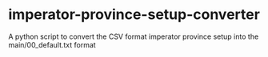 # imperator-province-setup-converter
A python script to convert the CSV format imperator province setup into the main/00_default.txt format
